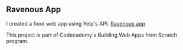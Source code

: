 ## Ravenous App
I created a food web app using Yelp's API. 
[Ravenous app](http://larisaescobar.github.io/ravenous-app)

This project is part of Codecademy's Building Web Apps from Scratch program. 


